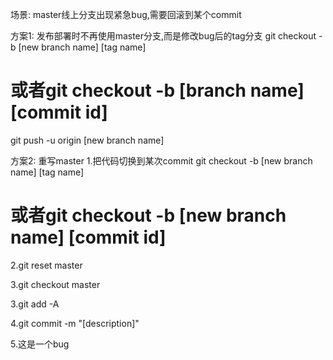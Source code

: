 场景: master线上分支出现紧急bug,需要回滚到某个commit

方案1: 发布部署时不再使用master分支,而是修改bug后的tag分支
git checkout -b [new branch name] [tag name]
# 或者git checkout -b [branch name] [commit id]
git push -u origin [new branch name]

方案2: 重写master
1.把代码切换到某次commit
git checkout -b [new branch name] [tag name]
# 或者git checkout -b [new branch name] [commit id]

2.git reset master

3.git checkout master

3.git add -A

4.git commit -m "[description]"

5.这是一个bug
